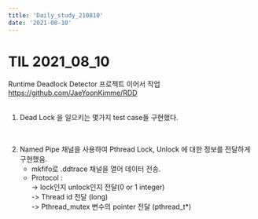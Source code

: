 ```yaml
---
title: 'Daily_study_210810'
date: '2021-08-10'
---
```


# TIL 2021_08_10

Runtime Deadlock Detector 프로젝트 이어서 작업  
https://github.com/JaeYoonKimme/RDD   
<br>  

1. Dead Lock 을 일으키는 몇가지 test case들 구현했다.
<br>

2. Named Pipe 채널을 사용하여 Pthread Lock, Unlock 에 대한 정보를 전달하게 구현했음. 
    - mkfifo로 .ddtrace 채널을 열어 데이터 전송.
    - Protocol :  
        -> lock인지 unlock인지 전달(0 or 1 integer)  
        -> Thread id 전달 (long)  
        -> Pthread_mutex 변수의 pointer 전달 (pthread_t*)

<br>



